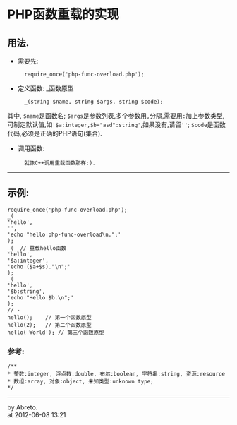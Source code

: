 # PHP函数重载的实现

## 用法.
- 需要先:

		require_once('php-func-overload.php');

- 定义函数:
_函数原型

		_(string $name, string $args, string $code);

其中, `$name`是函数名; `$args`是参数列表,多个参数用`,`分隔,需要用`:`加上参数类型,可制定默认值,如`'$a:integer,$b="asd":string'`,如果没有,请留`''`; `$code`是函数代码,必须是正确的PHP语句(集合).

- 调用函数:

		就像C++调用重载函数那样:).

---------------------------------

## 示例:

	require_once('php-func-overload.php');
	_(
	'hello',
	'',
	'echo "hello php-func-overload\n.";'
	);
	_(	// 重载hello函数
	'hello',
	'$a:integer',
	'echo ($a+$s)."\n";'
	);
	_(
	'hello',
	'$b:string',
	'echo "Hello $b.\n";'
	);
	// -
	hello();	// 第一个函数原型
	hello(2);	// 第二个函数原型
	hello('World');	// 第三个函数原型


### 参考:

	/**
	* 整数:integer, 浮点数:double, 布尔:boolean, 字符串:string, 资源:resource
	* 数组:array, 对象:object, 未知类型:unknown type;
	*/
  
  
  
-----------------------------------------
by Abreto.  
at 2012-06-08 13:21
